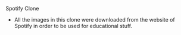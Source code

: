 Spotify Clone

- All the images in this clone were downloaded from the website of Spotify in order to be used for educational stuff.